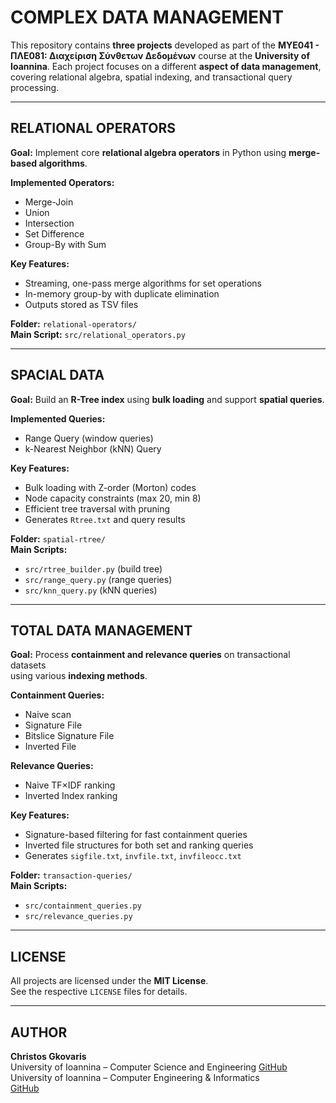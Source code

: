 # COMPLEX DATA MANAGEMENT

This repository contains **three projects** developed as part of the **MΥΕ041 - ΠΛΕ081: Διαχείριση Σύνθετων Δεδομένων** course at the **University of Ioannina**. Each project focuses
on a different **aspect of data management**, covering relational algebra, spatial indexing, and transactional query processing.

---

## RELATIONAL OPERATORS

**Goal:** Implement core **relational algebra operators** in Python using **merge-based algorithms**.

**Implemented Operators:**
- Merge-Join
- Union
- Intersection
- Set Difference
- Group-By with Sum

**Key Features:**
- Streaming, one-pass merge algorithms for set operations
- In-memory group-by with duplicate elimination
- Outputs stored as TSV files

**Folder:** `relational-operators/`  
**Main Script:** `src/relational_operators.py`

---

## SPACIAL DATA

**Goal:** Build an **R-Tree index** using **bulk loading** and support **spatial queries**.

**Implemented Queries:**
- Range Query (window queries)
- k-Nearest Neighbor (kNN) Query

**Key Features:**
- Bulk loading with Z-order (Morton) codes
- Node capacity constraints (max 20, min 8)
- Efficient tree traversal with pruning
- Generates `Rtree.txt` and query results

**Folder:** `spatial-rtree/`  
**Main Scripts:**  
- `src/rtree_builder.py` (build tree)  
- `src/range_query.py` (range queries)  
- `src/knn_query.py` (kNN queries)

---

## TOTAL DATA MANAGEMENT

**Goal:** Process **containment and relevance queries** on transactional datasets  
using various **indexing methods**.

**Containment Queries:**
- Naive scan
- Signature File
- Bitslice Signature File
- Inverted File

**Relevance Queries:**
- Naive TF×IDF ranking
- Inverted Index ranking

**Key Features:**
- Signature-based filtering for fast containment queries
- Inverted file structures for both set and ranking queries
- Generates `sigfile.txt`, `invfile.txt`, `invfileocc.txt`

**Folder:** `transaction-queries/`  
**Main Scripts:**  
- `src/containment_queries.py`  
- `src/relevance_queries.py`

---

## LICENSE

All projects are licensed under the **MIT License**.  
See the respective `LICENSE` files for details.

---

## AUTHOR

**Christos Gkovaris**  
University of Ioannina – Computer Science and Engineering
[GitHub](https://github.com/ChristosGkovaris)
University of Ioannina – Computer Engineering & Informatics  
[GitHub](https://github.com/ChristosGkovaris)

